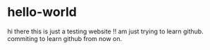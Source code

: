 hello-world
===========
hi there this is just a testing website !!
am just trying to learn github.
commiting to learn github from now on.
